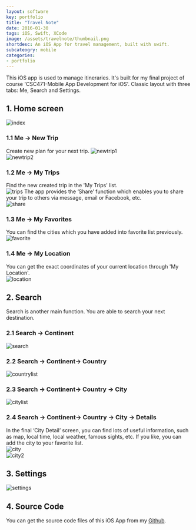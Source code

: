 ```yaml
---
layout: software
key: portfolio
title: "Travel Note"
date: 2016-01-30
tags: iOS, Swift, XCode
image: /assets/travelnote/thumbnail.png
shortdesc: An iOS App for travel management, built with swift.
subcateogry: mobile
categories:
- portfolio
---
```


This iOS app is used to manage itineraries. It's built for my final project of course 'CSC471-Mobile App Development for iOS'. Classic layout with three tabs: Me, Search and Settings.  
## 1. Home screen  
![index](/assets/travelnote/index.png "index")  
### 1.1 Me -> New Trip
Create new plan for your next trip.
![newtrip1](/assets/travelnote/newtrip1.png "newtrip1")  
![newtrip2](/assets/travelnote/newtrip2.png "newtrip2")  
### 1.2 Me -> My Trips
Find the new created trip in the 'My Trips' list.  
![trips](/assets/travelnote/trips.png "trips")
The app provides the ‘Share’ function which enables you to share your trip to others via message, email or Facebook, etc.  
![share](/assets/travelnote/share.png "share")
### 1.3 Me -> My Favorites
You can find the cities which you have added into favorite list previously.  
![favorite](/assets/travelnote/favorite.png "favorite")
### 1.4 Me -> My Location
You can get the exact coordinates of your current location through 'My Location'.  
![location](/assets/travelnote/location.png "location")  
## 2. Search
Search is another main function. You are able to search your next destination.  
### 2.1 Search -> Continent
![search](/assets/travelnote/search.png "search")  
### 2.2 Search -> Continent-> Country
![countrylist](/assets/travelnote/countrylist.png "countrylist")  
### 2.3 Search -> Continent-> Country -> City
![citylist](/assets/travelnote/citylist.png "citylist")
### 2.4 Search -> Continent-> Country -> City -> Details
In the final ‘City Detail’ screen, you can find lots of useful information, such as map, local time, local weather, famous sights, etc. If you like, you can add the city to your favorite list.  
![city](/assets/travelnote/city.png "city")  
![city2](/assets/travelnote/city2.png "city2")
## 3. Settings  
![settings](/assets/travelnote/settings.png "settings")  
## 4. Source Code
You can get the source code files of this iOS App from my  [Github](https://github.com/jojozhuang/Course/tree/master/CSC471/Project/RZHUANG.TourItinerary "Source Code").

